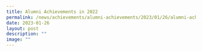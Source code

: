 ```yaml
---
title: Alumni Achievements in 2022
permalink: /news/achievements/alumni-achievements/2023/01/26/alumni-achievements-in-2022/
date: 2023-01-26
layout: post
description: ""
image: ""
---
```

